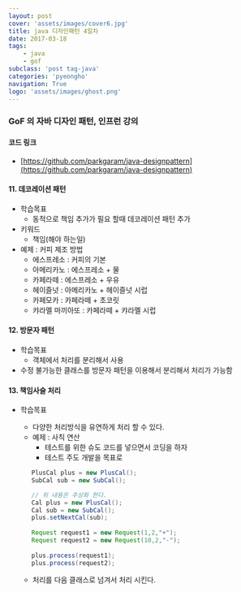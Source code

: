 ```yaml
---
layout: post
cover: 'assets/images/cover6.jpg'
title: java 디자인패턴 4일차
date: 2017-03-18
tags: 
    - java
    - gof
subclass: 'post tag-java'
categories: 'pyeongho'
navigation: True
logo: 'assets/images/ghost.png'    
---
```


### GoF 의 자바 디자인 패턴, 인프런 강의
 
####  코드 링크
 - [https://github.com/parkgaram/java-designpattern](https://github.com/parkgaram/java-designpattern)

#### 11. 데코레이션 패턴
  - 학습목표
    - 동적으로 책임 추가가 필요 할때 데코레이션 패턴 추가
  - 키워드 
    - 책임(해야 하는일)
  - 예제 : 커피 제조 방법
    - 에스프레소 : 커피의 기본
    - 아메리카노 : 에스프레소 + 물
    - 카페라떼 : 에스프레소 + 우유
    - 헤이즐넛 : 아메리카노 + 헤이즐넛 시럽
    - 카페모카 : 카페라떼 + 초코릿
    - 캬라멜 마끼아또 : 카페라떼 + 캬라멜 시럽

#### 12. 방문자 패턴
  - 학습목표
    - 객체에서 처리를 분리해서 사용
  - 수정 불가능한 클래스를 방문자 패턴을 이용해서 분리해서 처리가 가능함

#### 13. 책임사슬 처리
  - 학습목표
    - 다양한 처리방식을 유연하게 처리 할 수 있다.   
    - 예제 : 사칙 연산
      - 테스트를 위한 슈도 코드를 넣으면서 코딩을 하자
      - 테스트 주도 개발을 목표로

     ```java
        PlusCal plus = new PlusCal();
        SubCal sub = new SubCal();

        // 위 내용은 추상화 한다.
        Cal plus = new PlusCal();
        Cal sub = new SubCal();
        plus.setNextCal(sub);
        
        Request request1 = new Request(1,2,"+");
        Request request2 = new Request(10,2,"-");
        
        plus.process(request1);
        plus.process(request2);

     ```
     - 처리를 다음 클래스로 넘겨서 처리 시킨다.
    

